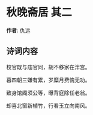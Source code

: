 # 秋晚斋居  其二

**作者**: 仇远

## 诗词内容

校官既与庙官同，胡不移家在泮宫。

暮四朝三嫌有累，岁糜月费愧无功。

致身馆阁须公等，曝背庭除任老翁。

却喜北窗新植竹，行看玉立向南风。

